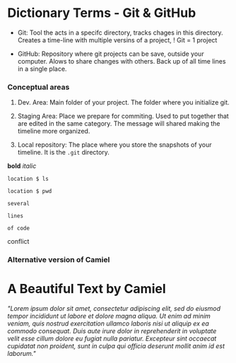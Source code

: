 # Dictionary Terms - Git & GitHub

- Git: Tool the acts in a specifc directory, tracks chages in this directory. Creates a time-line with multiple versins of a project, ! Git = 1 project

- GitHub: Repository where git projects can be save, outside your computer. Alows to share changes with others. Back up of all time lines in a single place.

### Conceptual areas

1. Dev. Area: Main folder of your project. The folder where you initialize git.

2. Staging Area: Place we prepare for commiting. Used to put together that are edited in the same category. The message will shared making the timeline more organized.

3. Local repository: The place where you store the snapshots of your timeline. It is the `.git` directory.






**bold**
*italic*

`location $ ls`

`location $ pwd`

```
several

lines

of code
```

conflict

### Alternative version of Camiel
# A Beautiful Text by Camiel
*"Lorem ipsum dolor sit amet, consectetur adipiscing elit, sed do eiusmod tempor incididunt ut labore et dolore magna aliqua. Ut enim ad minim veniam, quis nostrud exercitation ullamco laboris nisi ut aliquip ex ea commodo consequat. Duis aute irure dolor in reprehenderit in voluptate velit esse cillum dolore eu fugiat nulla pariatur. Excepteur sint occaecat cupidatat non proident, sunt in culpa qui officia deserunt mollit anim id est laborum."*
